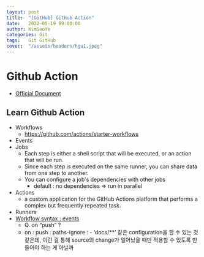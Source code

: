 ```yaml
---
layout: post
title:  "[GitHub] GitHub Action"
date:   2022-05-19 09:00:00
author: KimSeoYe
categories: Git
tags:   Git GitHub
cover:  "/assets/headers/hgu1.jpeg"
---
```


# Github Action
* [Official Document](https://github.com/features/actions)

## Learn Github Action
* Workflows
  * https://github.com/actions/starter-workflows 
* Events
* Jobs
  * Each step is either a shell script that will be executed, or an action that will be run.
  * Since each step is executed on the same runner, you can share data from one step to another.
  * You can configure a job's dependencies with other jobs
    * default : no dependencies => run in parallel
* Actions
  * a custom application for the GitHub Actions platform that performs a complex but frequently repeated task.
* Runners
* [Workflow syntax : events](https://docs.github.com/en/actions/using-workflows/workflow-syntax-for-github-actions#onpushpull_requestpull_request_targetpathspaths-ignore)
  * Q. on “push” ? 
  * on : push : paths-ignore : - ‘docs/**’ 같은 configuration을 할 수 있는 것 같은데, 이런 걸 통해 source의 change가 일어났을 때만 적용할 수 있도록 만들어야 하는 게 아닐까
